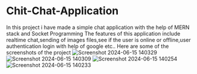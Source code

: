 # Chit-Chat-Application
In this project i have made a simple chat application with the help of MERN stack and Socket Programming The features of this application include realtime chat,sending of images
files,see if the user is online or offline,user authentication login with help of google etc..
Here are some of the screenshots of the project
![Screenshot 2024-06-15 140329](https://github.com/AyushHadiya/Chit-Chat-Application/assets/155158862/9d22787f-8325-4ccf-a917-1b990dab8845)
![Screenshot 2024-06-15 140309](https://github.com/AyushHadiya/Chit-Chat-Application/assets/155158862/94ebfa8d-d1f1-42cb-9373-2e154c0f8125)
![Screenshot 2024-06-15 140254](https://github.com/AyushHadiya/Chit-Chat-Application/assets/155158862/9cb13169-9b27-4d34-b710-d731195a3351)
![Screenshot 2024-06-15 140233](https://github.com/AyushHadiya/Chit-Chat-Application/assets/155158862/ed9686b2-e19b-4895-8ec0-7400d541cad6)
